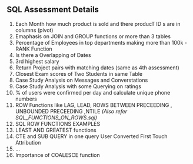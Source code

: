 
## SQL Assessment Details


1. Each Month how much product is sold and there producT ID s are in columns (pivot)
2. Emaphasis on JOIN and GROUP functions or more than 3 tables
3. Percentage of Employees in top departments making more than 100k - RANK Function
4. Is there a Overlapping of Dates 
5. 3rd highest salary
6. Return Project pairs with matching dates (same as 4th assessment)
7. Closest Exam scores of Two Students in same Table
8. Case Study Analysis on Messages and Converstations
9. Case Study Analysis with some Querying on ratings
10. % of users were confirmed per day and calculate unique phone numbers
11. ROW Functions like LAG, LEAD, ROWS BETWEEN PRECEEDING , UNBOUNDED PRECEEDING ,NTILE *(Also refer SQL_FUNCTIONS_ON_ROWS.sql)*
12. SQL ROW FUNCTIONS EXAMPLES
13. LEAST AND GREATEST functions
14. CTE and SUB QUERY in one query User Converted First Touch Attribution
15. ...
16. Importance of COALESCE function 
